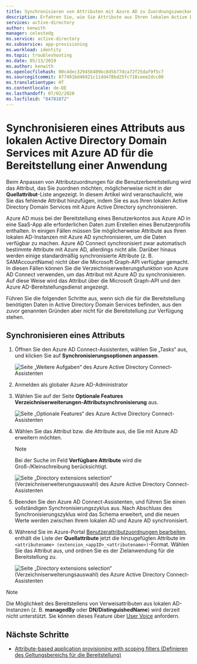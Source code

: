 ```yaml
---
title: Synchronisieren von Attributen mit Azure AD zu Zuordnungszwecken
description: Erfahren Sie, wie Sie Attribute aus Ihren lokalen Active Directory Domain Services (AD) mit Azure Active Directory (Azure AD) synchronisieren können. Verwenden Sie beim Konfigurieren der Benutzerbereitstellungen in SaaS-Apps (Software-as-a-Service) die Verzeichniserweiterungsfunktion, um Quellattribute hinzuzufügen, die nicht standardmäßig synchronisiert sind.
services: active-directory
author: kenwith
manager: celestedg
ms.service: active-directory
ms.subservice: app-provisioning
ms.workload: identity
ms.topic: troubleshooting
ms.date: 05/13/2019
ms.author: kenwith
ms.openlocfilehash: 00c4dec329456409bc8d5b77dca72f25daf9f5c7
ms.sourcegitcommit: 877491bd46921c11dd478bd25fc718ceee2dcc08
ms.translationtype: HT
ms.contentlocale: de-DE
ms.lasthandoff: 07/02/2020
ms.locfileid: "84781072"
---
```

# <a name="sync-an-attribute-from-your-on-premises-active-directory-to-azure-ad-for-provisioning-to-an-application"></a>Synchronisieren eines Attributs aus lokalen Active Directory Domain Services mit Azure AD für die Bereitstellung einer Anwendung

Beim Anpassen von Attributzuordnungen für die Benutzerbereitstellung wird das Attribut, das Sie zuordnen möchten, möglicherweise nicht in der **Quellattribut**-Liste angezeigt. In diesem Artikel wird veranschaulicht, wie Sie das fehlende Attribut hinzufügen, indem Sie es aus Ihren lokalen Active Directory Domain Services mit Azure Active Directory synchronisieren.

Azure AD muss bei der Bereitstellung eines Benutzerkontos aus Azure AD in eine SaaS-App alle erforderlichen Daten zum Erstellen eines Benutzerprofils enthalten. In einigen Fällen müssen Sie möglicherweise Attribute aus Ihren lokalen AD-Instanzen mit Azure AD synchronisieren, um die Daten verfügbar zu machen. Azure AD Connect synchronisiert zwar automatisch bestimmte Attribute mit Azure AD, allerdings nicht alle. Darüber hinaus werden einige standardmäßig synchronisierte Attribute (z. B. SAMAccountName) nicht über die Microsoft Graph-API verfügbar gemacht. In diesen Fällen können Sie die Verzeichniserweiterungsfunktion von Azure AD Connect verwenden, um das Attribut mit Azure AD zu synchronisieren. Auf diese Weise wird das Attribut über die Microsoft Graph-API und den Azure AD-Bereitstellungsdienst angezeigt.

Führen Sie die folgenden Schritte aus, wenn sich die für die Bereitstellung benötigten Daten in Active Directory Domain Services befinden, aus den zuvor genannten Gründen aber nicht für die Bereitstellung zur Verfügung stehen.
 
## <a name="sync-an-attribute"></a>Synchronisieren eines Attributs 

1. Öffnen Sie den Azure AD Connect-Assistenten, wählen Sie „Tasks“ aus, und klicken Sie auf **Synchronisierungsoptionen anpassen**.

   ![Seite „Weitere Aufgaben“ des Azure Active Directory Connect-Assistenten](./media/user-provisioning-sync-attributes-for-mapping/active-directory-connect-customize.png)
 
2. Anmelden als globaler Azure AD-Administrator 

3. Wählen Sie auf der Seite **Optionale Features** **Verzeichniserweiterungen-Attributsynchronisierung** aus.
 
   ![Seite „Optionale Features“ des Azure Active Directory Connect-Assistenten](./media/user-provisioning-sync-attributes-for-mapping/active-directory-connect-directory-extension-attribute-sync.png)

4. Wählen Sie das Attribut bzw. die Attribute aus, die Sie mit Azure AD erweitern möchten.
   > [!NOTE]
   > Bei der Suche im Feld **Verfügbare Attribute** wird die Groß-/Kleinschreibung berücksichtigt.

   ![Seite „Directory extensions selection“ (Verzeichniserweiterungsauswahl) des Azure Active Directory Connect-Assistenten](./media/user-provisioning-sync-attributes-for-mapping/active-directory-connect-directory-extensions.png)

5. Beenden Sie den Azure AD Connect-Assistenten, und führen Sie einen vollständigen Synchronisierungszyklus aus. Nach Abschluss des Synchronisierungszyklus wird das Schema erweitert, und die neuen Werte werden zwischen Ihrem lokalen AD und Azure AD synchronisiert.
 
6. Während Sie im Azure-Portal [Benutzerattributzuordnungen bearbeiten](customize-application-attributes.md), enthält die Liste der **Quellattribute** jetzt die hinzugefügten Attribute im `<attributename> (extension_<appID>_<attributename>)`-Format. Wählen Sie das Attribut aus, und ordnen Sie es der Zielanwendung für die Bereitstellung zu.

   ![Seite „Directory extensions selection“ (Verzeichniserweiterungsauswahl) des Azure Active Directory Connect-Assistenten](./media/user-provisioning-sync-attributes-for-mapping/attribute-mapping-extensions.png)

> [!NOTE]
> Die Möglichkeit des Bereitstellens von Verweisattributen aus lokalen AD-Instanzen (z. B. **managedBy** oder **DN/DistinguishedName**) wird derzeit nicht unterstützt. Sie können dieses Feature über [User Voice](https://feedback.azure.com/forums/169401-azure-active-directory) anfordern. 

## <a name="next-steps"></a>Nächste Schritte

* [Attribute-based application provisioning with scoping filters (Definieren des Geltungsbereichs für die Bereitstellung)](../app-provisioning/define-conditional-rules-for-provisioning-user-accounts.md)
